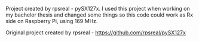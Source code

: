 Project created by rpsreal -  pySX127x.
I used this project when working on my bachelor thesis and changed some things so this code could work as Rx side on Raspberry Pi, using 169 MHz.

Original project created by rpsreal - https://github.com/rpsreal/pySX127x
